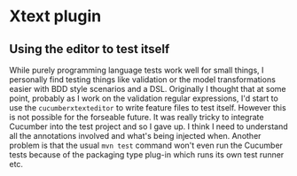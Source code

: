 # Xtext plugin

## Using the editor to test itself

While purely programming language tests work well for small things, I personally find testing things like validation or the model transformations easier with BDD style scenarios and a DSL. Originally I thought that at some point, probably as I work on the validation regular expressions, I'd start to use the `cucumberxtexteditor` to write feature files to test itself. However this is not possible for the forseable future. It was really tricky to integrate Cucumber into the test project and so I gave up. I think I need to understand all the annotations involved and what's being injected when. Another problem is that the usual `mvn test` command won't even run the Cucumber tests because of the packaging type plug-in which runs its own test runner etc.


